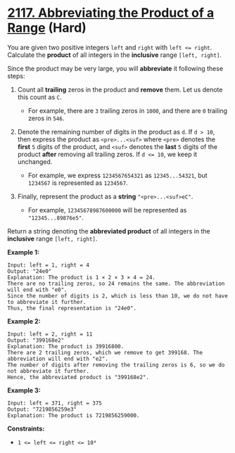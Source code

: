 # [2117. Abbreviating the Product of a Range][link] (Hard)

[link]: https://leetcode.com/problems/abbreviating-the-product-of-a-range/

You are given two positive integers `left` and `right` with `left <= right`. Calculate the
**product** of all integers in the **inclusive** range `[left, right]`.

Since the product may be very large, you will **abbreviate** it following these steps:

1. Count all **trailing** zeros in the product and **remove** them. Let us denote this count as `C`.

   - For example, there are `3` trailing zeros in `1000`, and there are `0` trailing zeros in `546`.
2. Denote the remaining number of digits in the product as `d`. If `d > 10`, then express the
product as `<pre>...<suf>` where `<pre>` denotes the **first** `5` digits of the product, and
`<suf>` denotes the **last** `5` digits of the product **after** removing all trailing zeros. If `d
<= 10`, we keep it unchanged.

   - For example, we express `1234567654321` as `12345...54321`, but `1234567` is represented as
`1234567`.
3. Finally, represent the product as a **string** `"<pre>...<suf>eC"`.

   - For example, `12345678987600000` will be represented as `"12345...89876e5"`.

Return a string denoting the **abbreviated product** of all integers in the **inclusive** range
`[left, right]`.

**Example 1:**

```
Input: left = 1, right = 4
Output: "24e0"
Explanation: The product is 1 × 2 × 3 × 4 = 24.
There are no trailing zeros, so 24 remains the same. The abbreviation will end with "e0".
Since the number of digits is 2, which is less than 10, we do not have to abbreviate it further.
Thus, the final representation is "24e0".
```

**Example 2:**

```
Input: left = 2, right = 11
Output: "399168e2"
Explanation: The product is 39916800.
There are 2 trailing zeros, which we remove to get 399168. The abbreviation will end with "e2".
The number of digits after removing the trailing zeros is 6, so we do not abbreviate it further.
Hence, the abbreviated product is "399168e2".
```

**Example 3:**

```
Input: left = 371, right = 375
Output: "7219856259e3"
Explanation: The product is 7219856259000.
```

**Constraints:**

- `1 <= left <= right <= 10⁴`
